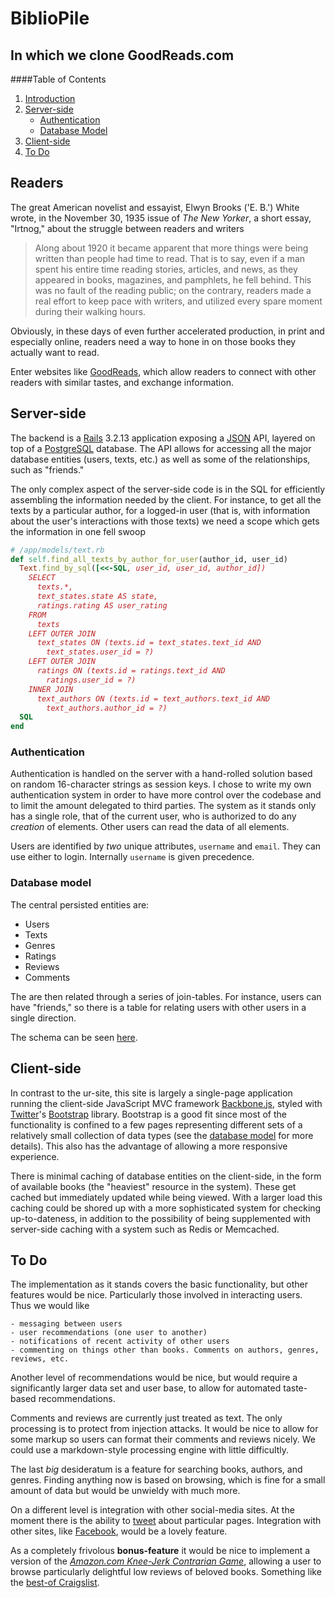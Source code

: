 # BiblioPile

## In which we clone GoodReads.com

####Table of Contents

1. [Introduction](#readers)
2. [Server-side](#server-side)
    - [Authentication](#authentication)
    - [Database Model](#databasemodel)
3. [Client-side](#client-side)
4. [To Do](#todo)


## Readers

The great American novelist and essayist, Elwyn Brooks ('E. B.') White wrote, in
the November 30, 1935 issue of _The New Yorker_, a short essay, "Irtnog," about the struggle
between readers and writers

> Along about 1920 it became apparent that more things were being written than
> people had time to read.  That is to say, even if a man spent his entire time
> reading stories, articles, and news, as they appeared in books, magazines, and
> pamphlets, he fell behind.  This was no fault of the reading public; on the
> contrary, readers made a real effort to keep pace with writers, and utilized
> every spare moment during their walking hours.

Obviously, in these days of even further accelerated production, in print and
especially online, readers need a way to hone in on those books they actually
want to read.

Enter websites like [GoodReads](https://www.goodreads.com/), which allow readers
to connect with other readers with similar tastes, and exchange information.


## Server-side

The backend is a [Rails](http://rubyonrails.org/) 3.2.13 application exposing a
[JSON](http://www.json.org/) API, layered on top of a [PostgreSQL](http://www.postgresql.org/)
database. The API allows for accessing all the major database entities (users,
texts, etc.) as well as some of the relationships, such as "friends."

The only complex aspect of the server-side code is in the SQL for efficiently
assembling the information needed by the client. For instance, to get all the
texts by a particular author, for a logged-in user (that is, with information
about the user's interactions with those texts) we need a scope which gets the
information in one fell swoop


```ruby
# /app/models/text.rb
def self.find_all_texts_by_author_for_user(author_id, user_id)
  Text.find_by_sql([<<-SQL, user_id, user_id, author_id])
    SELECT
      texts.*,
      text_states.state AS state,
      ratings.rating AS user_rating
    FROM
      texts
    LEFT OUTER JOIN
      text_states ON (texts.id = text_states.text_id AND
        text_states.user_id = ?)
    LEFT OUTER JOIN
      ratings ON (texts.id = ratings.text_id AND
        ratings.user_id = ?)
    INNER JOIN
      text_authors ON (texts.id = text_authors.text_id AND
        text_authors.author_id = ?)
  SQL
end
```



### Authentication

Authentication is handled on the server with a hand-rolled solution based on
random 16-character strings as session keys. I chose to write my own authentication
system in order to have more control over the codebase and to limit the amount
delegated to third parties. The system as it stands only has a single role, that
of the current user, who is authorized to do any _creation_ of elements. Other
users can read the data of all elements.

Users are identified by _two_ unique attributes, `username` and `email`. They can
use either to login. Internally `username` is given precedence.


### Database model

The central persisted entities are:

* Users
* Texts
* Genres
* Ratings
* Reviews
* Comments

The are then related through a series of join-tables. For instance, users can
have "friends," so there is a table for relating users with other users in a
single direction.

The schema can be seen [here](https://github.com/imurchie/super-reads/blob/master/db/schema.rb).


## Client-side

In contrast to the ur-site, this site is largely a single-page application running
the client-side JavaScript MVC framework [Backbone.js](http://backbonejs.org/), styled with
[Twitter](http://www.twitter.com/)'s [Bootstrap](http://getbootstrap.com/) library.
Bootstrap is a good fit since most of the functionality is confined to a few pages
representing different sets of a relatively small collection of data types (see
the [database model](#databasemodel) for more details). This also has the advantage
of allowing a more responsive experience.

There is minimal caching of database entities on the client-side, in the form of
available books (the "heaviest" resource in the system). These get cached but
immediately updated while being viewed. With a larger load this caching could be
shored up with a more sophisticated system for checking up-to-dateness, in addition
to the possibility of being supplemented with server-side caching with a system
such as Redis or Memcached.


## To Do

The implementation as it stands covers the basic functionality, but other features
would be nice. Particularly those involved in interacting users. Thus we would like

    - messaging between users
    - user recommendations (one user to another)
    - notifications of recent activity of other users
    - commenting on things other than books. Comments on authors, genres, reviews, etc.

Another level of recommendations would be nice, but would require a significantly
larger data set and user base, to allow for automated taste-based recommendations.

Comments and reviews are currently just treated as text. The only processing is
to protect from injection attacks. It would be nice to allow for some markup so
users can format their comments and reviews nicely. We could use a markdown-style
processing engine with little difficultly.

The last _big_ desideratum is a feature for searching books, authors, and genres.
Finding anything now is based on browsing, which is fine for a small amount of data
but would be unwieldy with much more.

On a different level is integration with other social-media sites. At the moment
there is the ability to [tweet](http://twitter.com/) about particular pages.
Integration with other sites, like [Facebook](http://www.facebook.com/), would
be a lovely feature.

As a completely frivolous **bonus-feature** it would be nice to implement a version
of the [_Amazon.com Knee-Jerk Contrarian Game_](http://waxy.org/2004/07/amazoncom_kneej/),
allowing a user to browse particularly delightful low reviews of beloved books.
Something like the [best-of Craigslist](http://www.craigslist.org/about/best/all/).
